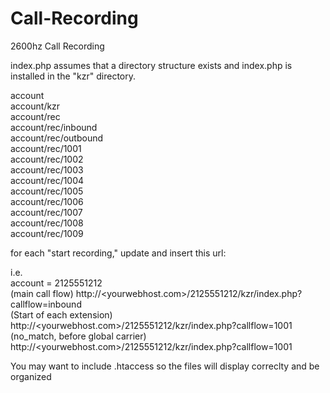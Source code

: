 # Call-Recording
2600hz Call Recording

index.php assumes that a directory structure exists and index.php is installed in the "kzr" directory.

account \
account/kzr \
account/rec \
  account/rec/inbound \
  account/rec/outbound \
  account/rec/1001 \
  account/rec/1002 \
  account/rec/1003 \
  account/rec/1004 \
  account/rec/1005 \
  account/rec/1006 \
  account/rec/1007 \
  account/rec/1008 \
  account/rec/1009 


for each "start recording," update and insert this url:

i.e. \
account = 2125551212 \
(main call flow) http://<yourwebhost.com>/2125551212/kzr/index.php?callflow=inbound \
(Start of each extension) http://<yourwebhost.com>/2125551212/kzr/index.php?callflow=1001 \
(no_match, before global carrier) http://<yourwebhost.com>/2125551212/kzr/index.php?callflow=1001 

You may want to include .htaccess so the files will display correclty and be organized 
